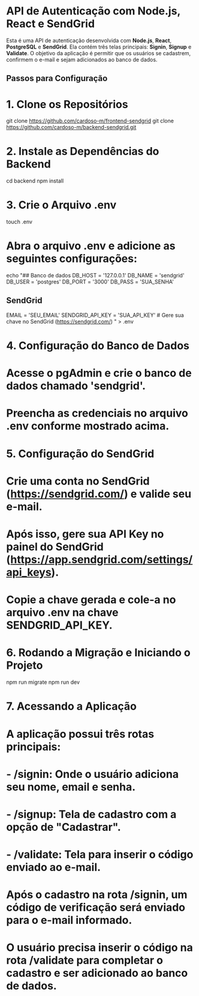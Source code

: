 # API de Autenticação com Node.js, React e SendGrid

Esta é uma API de autenticação desenvolvida com **Node.js**, **React**, **PostgreSQL** e **SendGrid**. Ela contém três telas principais: **Signin**, **Signup** e **Validate**. O objetivo da aplicação é permitir que os usuários se cadastrem, confirmem o e-mail e sejam adicionados ao banco de dados.

## Passos para Configuração

# 1. Clone os Repositórios

git clone https://github.com/cardoso-m/frontend-sendgrid
git clone https://github.com/cardoso-m/backend-sendgrid.git

# 2. Instale as Dependências do Backend

cd backend
npm install

# 3. Crie o Arquivo .env

touch .env

# Abra o arquivo .env e adicione as seguintes configurações:

echo "## Banco de dados
DB_HOST = '127.0.0.1'
DB_NAME = 'sendgrid'
DB_USER = 'postgres'
DB_PORT = '3000'
DB_PASS = 'SUA_SENHA'

## SendGrid
EMAIL = 'SEU_EMAIL'
SENDGRID_API_KEY = 'SUA_API_KEY' # Gere sua chave no SendGrid (https://sendgrid.com/)
" > .env

# 4. Configuração do Banco de Dados

# Acesse o pgAdmin e crie o banco de dados chamado 'sendgrid'.
# Preencha as credenciais no arquivo .env conforme mostrado acima.

# 5. Configuração do SendGrid

# Crie uma conta no SendGrid (https://sendgrid.com/) e valide seu e-mail.
# Após isso, gere sua API Key no painel do SendGrid (https://app.sendgrid.com/settings/api_keys).
# Copie a chave gerada e cole-a no arquivo .env na chave SENDGRID_API_KEY.

# 6. Rodando a Migração e Iniciando o Projeto

npm run migrate
npm run dev

# 7. Acessando a Aplicação

# A aplicação possui três rotas principais:
# - /signin: Onde o usuário adiciona seu nome, email e senha.
# - /signup: Tela de cadastro com a opção de "Cadastrar".
# - /validate: Tela para inserir o código enviado ao e-mail.

# Após o cadastro na rota /signin, um código de verificação será enviado para o e-mail informado.
# O usuário precisa inserir o código na rota /validate para completar o cadastro e ser adicionado ao banco de dados.
